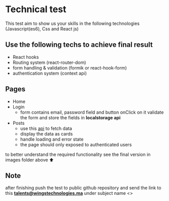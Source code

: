 # Technical test

This test aim to show us your skills in the following technologies (Javascript(es6), Css and React js)

<h2>Use the following techs to achieve final result</h2>

- React hooks
- Routing system (react-router-dom)
- form handling & validation (formik or react-hook-form)
- authentication system (context api)

<h2>Pages</h2>

- Home
- Login
  - form contains email, password field and button onClick on it validate the form and store the fields in <b>localstorage api</b>
- Posts
  - use this <a href="https://jsonplaceholder.typicode.com/posts">api</a> to fetch data
  - display the data as cards
  - handle loading and error state
  - the page should only exposed to authenticated users

to better understand the required functionality see the final version in images folder above ⬆

<h2>Note</h2>

after finishing push the test to public github repository and send the link to this <b>talents@wingstechnologies.ma</b> under subject name <<Technical test>>

